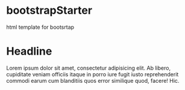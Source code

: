 # bootstrapStarter
html template for bootsrtap

<!DOCTYPE html>
<html lang="en">
<head>
  <meta charset="UTF-8">
    <!-- ie edge meta tag -->
  <meta http-equiv="X-UA-Compatible" content="IE=edge">
  <meta name="viewport" content="width=device-width, initial-scale=1">
  <link rel="stylesheet" href="css/bootstrap.min.css">
  <link rel="stylesheet" href="css/styles.css">
  <title>Bootstrap</title>
</head>
<body>
<h1>Headline</h1>
<p>Lorem ipsum dolor sit amet, consectetur adipisicing elit. Ab libero, cupiditate veniam officiis itaque in porro iure fugit iusto reprehenderit commodi earum cum blanditiis quos error similique quod, facere! Hic.</p>
  
<script src="js/jquery-3.1.0.slim.min.js"></script>
<script src="js/bootstrap.min.js"></script>
<script src="js/script.js"></script>
</body>
</html>

